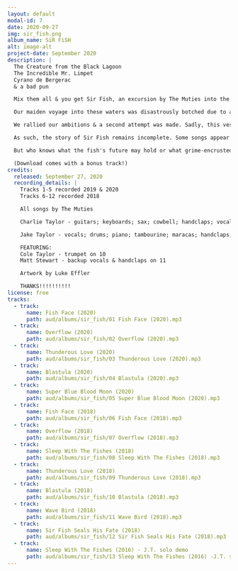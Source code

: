 ```yaml
---
layout: default
modal-id: 7
date: 2020-09-27
img: sir_fish.png
album_name: SiR FiSH
alt: image-alt
project-date: September 2020
description: |
  The Creature from the Black Lagoon
  The Incredible Mr. Limpet
  Cyrano de Bergerac
  & a bad pun

  Mix them all & you get Sir Fish, an excursion by The Muties into the Realms of Aqua-Rock chronicling the adventures of the titular hero.

  Our maiden voyage into these waters was disastrously botched due to a tragic technical blunder. Only 7 rough mixes survived (tracks 6-12).

  We rallied our ambitions & a second attempt was made. Sadly, this vessel also sank before long, leaving 5 songs salvageable (tracks 1-5).

  As such, the story of Sir Fish remains incomplete. Some songs appear twice, others not at all (!).

  But who knows what the fish's future may hold or what grime-encrusted treasures may float up from the murky depths.

  (Download comes with a bonus track!)
credits:
  released: September 27, 2020
  recording_details: |
    Tracks 1-5 recorded 2019 & 2020
    Tracks 6-12 recorded 2018

    All songs by The Muties

    Charlie Taylor - guitars; keyboards; sax; cowbell; handclaps; vocals on 3, 8, 9, 10, & 11; bass on 7, 8, 11, 12; drums on 8 & 11

    Jake Taylor - vocals; drums; piano; tambourine; maracas; handclaps; samples & sounds; bass on 1-6, 9, 10; guitars on 8 & 11

    FEATURING:
    Cole Taylor - trumpet on 10
    Matt Stewart - backup vocals & handclaps on 11

    Artwork by Luke Effler

    THANKS!!!!!!!!!!
license: free
tracks:
  - track:
      name: Fish Face (2020)
      path: aud/albums/sir_fish/01 Fish Face (2020).mp3
  - track:
      name: Overflow (2020)
      path: aud/albums/sir_fish/02 Overflow (2020).mp3
  - track:
      name: Thunderous Love (2020)
      path: aud/albums/sir_fish/03 Thunderous Love (2020).mp3
  - track:
      name: Blastula (2020)
      path: aud/albums/sir_fish/04 Blastula (2020).mp3
  - track:
      name: Super Blue Blood Moon (2020)
      path: aud/albums/sir_fish/05 Super Blue Blood Moon (2020).mp3
  - track:
      name: Fish Face (2018)
      path: aud/albums/sir_fish/06 Fish Face (2018).mp3
  - track:
      name: Overflow (2018)
      path: aud/albums/sir_fish/07 Overflow (2018).mp3
  - track:
      name: Sleep With The Fishes (2018)
      path: aud/albums/sir_fish/08 Sleep With The Fishes (2018).mp3
  - track:
      name: Thunderous Love (2018)
      path: aud/albums/sir_fish/09 Thunderous Love (2018).mp3
  - track:
      name: Blastula (2018)
      path: aud/albums/sir_fish/10 Blastula (2018).mp3
  - track:
      name: Wave Bird (2018)
      path: aud/albums/sir_fish/11 Wave Bird (2018).mp3
  - track:
      name: Sir Fish Seals His Fate (2018)
      path: aud/albums/sir_fish/12 Sir Fish Seals His Fate (2018).mp3
  - track:
      name: Sleep With The Fishes (2016) - J.T. solo demo
      path: aud/albums/sir_fish/13 Sleep With The Fishes (2016) -J.T. solo demo-.mp3
---
```

